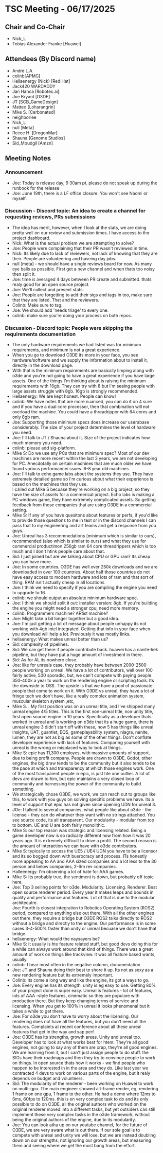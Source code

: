 # TSC Meeting - 06/17/2025

## Chair and Co-Chair
* Nick_L
* Tobias Alexander Franke [Huawei]

## Attendees (By Discord name)
* Andrè L.A.
* colinb[APMG]
* Hellaenergy (Nick) [Red Hat]
* Jack420 WARDADDY
* Jan Hanca [Robotec.ai]
* Joe Bryant [O3DF]
* JT [SCB_GameDesign]
* Matteo [Loharangrin]
* Mike S. [Carbonated]
* neighborlee
* Nick_L
* null [Meta]
* Reece H. [DrogonMar]
* Shauna [Genome Studios]
* Sid_Moudgil [Amzn]

## Meeting Notes

### Announcement
* Joe: Today is release day, 9:30am pt, please do not speak up during the runbook for the release
* Joe: June 19th, there is a LF office closure.  You won't see Naomi or myself.

### Discussion - Discord topic:  An idea to create a channel for requesting reviews, PRs submissions
* The idea has merit, however, when I look at the stats, we are doing pretty well on our review
  and submission times.  I have access to the project dashboard.
* Nick: What is the actual problem we are attempting to solve?
* Joe:  People were complaining that their PR wasn't reviewed in time.
* Nick: Its likely due to lack of reviewers, not lack of knowing that they are their. People are
  volunteering and haveing day jobs.
* null [meta] - we should have a single reviews board for now.  As many eye balls as possible. First
  get a new channel and when thats too noisy then split it.
* Joe: time is averaged 4 days between PR create and submitted.  thats realy good for an open source
  project.
* Joe: We'll collect and present stats.
* Joe: People are forgetting to add their sigs and tags in too, make sure that they are listed.  That
  and the reviewers.
* Colinb: Make sure to tag.
* Joe: We should add 'needs triage' to every one.
* colinb: make sure you're doing your process on both repos.

### Discussion - Discord topic: People were skipping the requirements documentation
* The only hardware requirements we had listed was for minimum requirements, and minimum is not a
  great experience.
* When you go to download O3DE its more in your face, you see hardware/software and we supply the 
  information about to install it, directly in the download page.
* With that is the minimum requirements are basically limping along with o3de and you're not going
  to have a great experience if you have large assets.  One of the things I'm thinking about is
  raising the minimum requirements with 16gb.    They can try with 8 but I'm seeing people with
  large assets struggle with 8gb.  16gb is strongly recommended.
* Hellaenergy: We are kept honest.  People can know!
* colinb: We have notes that are more nuanced, you can do it on 4 sure and if you have a dual core
  processor, then that combination will not overload the machine.  You could have a threadripper
  with 64 cores and only 8gb ram.
* Joe: Supporting those minimum specs does increase our userabase considerably.  The size of your
  project determines the level of hardware you need.
* Joe: I'll talk to JT / Shauna about it.  Size of the project indicates how much memory you need.
* colinb: please add sig-platform.
* Mike S: Do we use any PCs that are minimum spec?  Most of our dev machines are more recent within
  the last 3 years, we are not developing for PC.  Anecdotally on certain machines that are much
  older we have found various performancei ssues.  6-8 year old machines.
* Joe: I'll talk to echo game labs about the systems they use.  They have extremely detailed game
  so I'm curious about what their experience is based on the machines that they use.  
  I called out Mike S becuase they're working on a big project, so they have the size of assets
  for a commerical project.
  Echo labs is making a PC windows game, they have extremely complicated assets.  So getting
  feedback from those companies that are using O3DE in a commercial setting.
* Mike S: If any of you have quesitons about features or perfs, if you'd like to provide those 
  questions to me in text or in the discord channels I can pass that to my engineering and art
  teams and get a response from you guys.
* Joe: Unreal has 3 recommnedations (minimum which is similar to ours), recommended (also which 
  is similar to ours) and what they use for commercial productimon 256gb ram 64 core threadrippers
  which is too much and I don't htink people care about that.
* Sid: I just joined but are we talking about CPU or GPU ram?  Its cheap you can have more.
* Joe: In some countries.  O3DE has well over 250k downloads and we are downloaded in over 100
  countries.  About half those countries do not have easy access to modern hardware and lots of
  ram and that sort of thing.  RAM isn't actually cheap in all locations.
* Joe: I think we need to specify if you are compiling the engine you need to upgrade to 16.
* colinb: we should output an absolute minimum hardware spec.  
* Joe: I think we should split it out:  installer version: 8gb.  If you're building the engine
  you might need a stronger cpu, need more memory.
* colinb: Programmers machine?  ARtist machine?
* Joe: Might take a bit longer together but a good idea.
* Joe: I'm just getting a lot of message about people unhappy its not working with 4gb intel integrated.
  Getting that info in your face when you download will help a lot.
  Previously it was mostly links.
* hellaenergy: What makes unreal better than us?  
* Sid: complexity of pipelines.  
* Sid: We can get there if people contribute back.  huawei has a nanite-liek pipeline, but they have put
  a huge amount of investment in there.
* Sid: As for AI, its nowhere close.
* Joe:  like for unreals case, they probably have between 2000-2500 people working on unreal.
  We have a lot of contributors, well over 100 fairly active, 500 sporadic, but, we can't compete with
  paying people 350-400k a year to work on the rendering engine or scripting tools.  Its the downside 
  to OSS.  The upside is that we have a pool of passionate people that come to work on it.
  With O3DE vs unreal, they have a lot of fringe tech we don't have, like a really complex animation
  system, muscular skeleton system ,etc, 
* Mike S. : My first position was on an unreal title, and I've shipped many unreal engine 4/5 titles.
  This is the first non-unreal title, non unity title, first open source engine in 10 years.  Specifically
  as a developer thats worked in unreal and is working on o3de that its a huge game, there is
  unreal engine 3 didn't start off with these, now 5 has things like unreal insights, UAT, guantlet,
  EQS, gameplayability system, niagra, nanite, lumen, they are not as big as some of the other things.
  Don't conflate developer experience with lack of features.  Comparing yourself with unreal is the
  wrong or misplaced way to look at things.
* Mike S: epic has 11,300 employes, with massive amounts of support, due to being profit company.
  People are drawn to O3DE, Godot, other engines, the big draw tends to be the community but it also
  tends to be the pace at which and transparency at which those engines work.  One of the most
  transparent people in epic, is just hte one outlier.  A lot of devs are drawn to him, but epic
  maintains a very closed loop of community and harnessing the power of the community to build 
  something.
* We strategically chose O3DE, we work, we can reach out to groups like this, to work with you guys
  on solving specific problems we have.  Its a level of support that epic has not given since opening
  UDN for unreal 3.
* JOe: I talked to several companies, what people like about o3de - the license - they can do whatever
  they want with no strings attached.  You see source code, its all transparent.
  Our modularity - modular from top to bottom.  UE and U are both fairly monolithic.
* Mike S: our top reason was strategic and licensing related.  Being a game developer now is so 
  radically different now from how it was 20 years ago.  It is extremely difficult to drive a profit.
  The second reason is the amount of interaction we can have with o3de contributors.
* Mike S: typically to access the UE5 / UE4 UDN you have to be a licensor and its so bogged down
  with buerocracy and process.  ITs honestly more appealing to AA and AAA sized companies and a lot
  less to the 30 person and below companies, 2-6m rev companies.
* Halleenergy: I'm observing a lot of hate for AAA games.
* Mike S: Its probably true, the sentiment is down, but probably off topic here.
* Joe:  Top 3 selling points for o3de.  Modularity. Licensing.  Renderer.   Best open source renderer
  period.  Every year it makes leaps and bounds in quality and performance and features.  Lot of that
  is due to the modular architecutre.  
  Joe:  Fourth is closest integration to Robotics Operating System (ROS2) period, compared to anything
  else out there.  With all the other engines out there, they require a bridge but O3DE ROS2 talks
  directly to ROS2 without a bridge and directly to the engine.  Our performance is  in some cases
  3-4-500% faster than unity or unreal becuase we don't have that bridge.
* hellaenergy: What would the naysayers be?
* Mike S: it usually is hte feature related stuff, but good devs doing this for a while can always work
  around that kind of things.  There was a great amount of work on things like trackview.
  It was all feature based wants, usually.
* colinb:  I hear most often in the negative column, documentation.
* Joe:  JT and Shauna doing their best to shore it up.  Its not as sexy as a new rendering feature
  but its extremely important.
* Colinb: its come a long way and like the engine, its got a ways to go.
* Joe:  Every engine has its strength, unity is eg easy to use.  Getting 80% of your project done
  is super easy.  Unreal is features - lot of features, lots of AAA -style features, cinematic
  so they are populare with production there.  But they keep changing terms of service and 
  licensing.  When you get to 100% in unreal it looks phenomenal but it takes a while to get there.
* Joe: For o3de you don't have to worry about the licensing.  Our rendering does not have all the
  features, but you don't need all the features.  Complaints at recent conference about all these
  unreal features that get in the way and sap perf.
* Joe:  O3DE has its strengths, growth areas.  Unity and unreal too.  Developer has to look at what
  works best for htem.  They're all good engines, not going to say any of them are crap, they're all
  good engines.  We are learning from it, but I can't just assign people to do stuff.  the SIGs
  have their roadmaps and then they try to convince people to work on things.  In open source thats
  how it works - we find people who happen to be interested in in the area and they do.  Like last
  year we contracted 4 devs to work on various parts of the engine, but it realy depends on budget
  and volunteers.
* Sid: The modularity of the renderer - been working on Huawei to work on multi-gpu.  The main
  engineer showed alt-frame render, eg, rendering 1 frame on one gpu, 1 frame to the other.  He
  had a demo where 12ms to 6ms, 60fps to 120ms.  this is on very complex task to do and its only
  possible to do on O3DE, all the original authors who worked on the original renderer moved
  into a different tasks, but yet outsiders can still implement these very complex tasks in the
  o3de framework, without being the original authors of the engine, due to its modularity.
* Joe: You can look atha up on our youtube channel, for the future of O3DE, we are very aware
  what is out there.  If our sole goal is to compete with unreal and unity we will lose, but
  we are instead doubling down on our strengths, not ignoring our growth areas, but measuring
  them and seeing where we get the most bang from the effort.
 